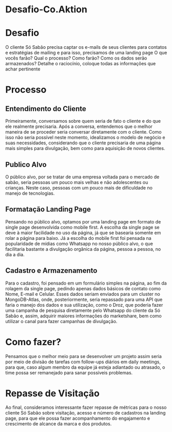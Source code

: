 # Desafio-Co.Aktion

# Desafio
O cliente Só Sabão precisa captar os e-mails de seus clientes para contatos e estratégias de mailing e para isso, precisamos de uma landing page
O que vocês farão?
Qual o processo?
Como farão?
Como os dados serão armazenados?
Detalhe o raciocínio, coloque todas as informações que achar pertinente

# Processo

## Entendimento do Cliente
Primeiramente, conversamos sobre quem seria de fato o cliente e do que ele realmente precisaria.
Após a conversa, entendemos que o melhor maneira de se proceder seria conversar diretamente com o cliente. Como isso não seria possível neste momento, idealizamos o modelo de negócio e suas necessidades, considerando que o cliente precisaria de uma página mais simples para divulgação, bem como para aquisição de novos clientes.

## Publico Alvo
O público alvo, por se tratar de uma empresa voltada para o mercado de sabão, seria pessoas um pouco mais velhas e não adolescentes ou crianças. Neste caso, pessoas com um pouco mais de dificuldade no manejo de tecnologias.

## Formatação Landing Page
Pensando no público alvo, optamos por uma landing page em formato de single page desenvolvida como mobile first. A escolha da single page se deve à maior facilidade no uso da página, já que se basearia somente em rolar a página para baixo. Já a escolha do mobile first foi pensada na popularidade de mídias como Whatsapp no nosso público alvo, o que facilitaria bastante a divulgação orgânica da página, pessoa a pessoa, no dia a dia.

## Cadastro e Armazenamento
Para o cadastro, foi pensado em um formulário simples na página, ao fim da rolagem da single page, pedindo apenas dados básicos de contato como Nome, E-mail e Celular. Esses dados seriam enviados para um cluster no MongoDB-Atlas, onde, posteriormente, seria repassado para uma API que faria o manejo dos dados e sua utilização, como o Droz, que poderia fazer uma campanha de pesquisa diretamente pelo Whatsapp do cliente da Só Sabão e, assim, adquirir maiores informações do marketshare, bem como utilizar o canal para fazer campanhas de divulgação.

# Como fazer?
Pensamos que o melhor meio para se desenvolver um projeto assim seria por meio de divisão de tarefas com follow-ups diários em daily meetings, para que, caso algum membro da equipe já esteja adiantado ou atrasado, o time possa ser remanejado para sanar possíveis problemas.

# Repasse de Visitação
Ao final, consideramos interessante fazer repasse de métricas para o nosso cliente Só Sabão sobre visitação, acesso e número de cadastros na landing page, para que ele possa fazer acompanhamento do engajamento e crescimento de alcance da marca e dos produtos.


